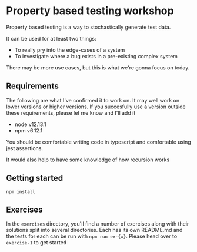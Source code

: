 # Property based testing workshop

Property based testing is a way to stochastically generate test data.

It can be used for at least two things:

- To really pry into the edge-cases of a system
- To investigate where a bug exists in a pre-existing complex system

There may be more use cases, but this is what we're gonna focus on today.

## Requirements

The following are what I've confirmed it to work on. It may well work on lower versions or higher versions. If you succesfully use a version outside these requirements, please let me know and I'll add it

- node v12.13.1
- npm v6.12.1

You should be comfortable writing code in typescript and comfortable using jest assertions.

It would also help to have some knowledge of how recursion works

## Getting started

`npm install`

## Exercises

In the `exercises` directory, you'll find a number of exercises along with their solutions split into several directories. Each has its own README.md and the tests for each can be run with `npm run ex-{x}`. Please head over to `exercise-1` to get started
